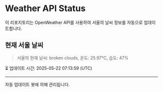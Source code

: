 
# Weather API Status

이 리포지토리는 OpenWeather API를 사용하여 서울의 날씨 정보를 자동으로 업데이트합니다.

## 현재 서울 날씨
> 서울의 현재 날씨: broken clouds, 온도: 25.97°C, 습도: 47%

⏳ 업데이트 시간: 2025-05-22 07:13:59 (UTC)

---
자동 업데이트 봇에 의해 관리됩니다.
